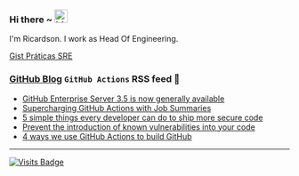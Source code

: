 ### Hi there ~ <img src="https://user-images.githubusercontent.com/1303154/88677602-1635ba80-d120-11ea-84d8-d263ba5fc3c0.gif" width="24px" alt="hi">

I'm Ricardson. I work as Head Of Engineering.

[Gist Práticas SRE](https://gist.github.com/r1w1s1/1ca63e1afb467410ddbb9081214a51ac)

### [GitHub Blog](https://github.blog/) `GitHub Actions` RSS feed 📖

<!--START_SECTION:feed-->
* [GitHub Enterprise Server 3.5 is now generally available](https:&#x2F;&#x2F;github.blog&#x2F;2022-05-31-github-enterprise-server-3-5-is-now-generally-available&#x2F;)
* [Supercharging GitHub Actions with Job Summaries](https:&#x2F;&#x2F;github.blog&#x2F;2022-05-09-supercharging-github-actions-with-job-summaries&#x2F;)
* [5 simple things every developer can do to ship more secure code](https:&#x2F;&#x2F;github.blog&#x2F;2022-04-22-5-simple-things-every-developer-can-do-to-ship-more-secure-code&#x2F;)
* [Prevent the introduction of known vulnerabilities into your code](https:&#x2F;&#x2F;github.blog&#x2F;2022-04-06-prevent-introduction-known-vulnerabilities-into-your-code&#x2F;)
* [4 ways we use GitHub Actions to build GitHub](https:&#x2F;&#x2F;github.blog&#x2F;2022-04-05-4-ways-we-use-github-actions-to-build-github&#x2F;)
<!--END_SECTION:feed-->

---------

[![Visits Badge](https://badges.pufler.dev/visits/r1w1s1/r1w1s1)](https://badges.pufler.dev)


<!--
**r1williams/r1williams** is a ✨ _special_ ✨ repository because its `README.md` (this file) appears on your GitHub profile.



